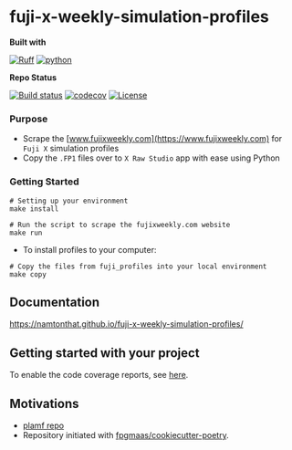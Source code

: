# fuji-x-weekly-simulation-profiles

**Built with**

[![Ruff](https://img.shields.io/endpoint?url=https://raw.githubusercontent.com/astral-sh/ruff/main/assets/badge/v2.json)](https://github.com/astral-sh/ruff)
[![python](https://img.shields.io/badge/Python-3.11-3776AB.svg?style=flat&logo=python&logoColor=white)](https://www.python.org)

**Repo Status**

[![Build status](https://img.shields.io/github/actions/workflow/status/namtonthat/fuji-x-weekly-simulation-profiles/main.yml?branch=main)](https://github.com/namtonthat/fuji-x-weekly-simulation-profiles/actions/workflows/main.yml?query=branch%3Amain)
[![codecov](https://codecov.io/gh/namtonthat/fuji-x-weekly-simulation-profiles/branch/main/graph/badge.svg)](https://codecov.io/gh/namtonthat/fuji-x-weekly-simulation-profiles)
[![License](https://img.shields.io/github/license/namtonthat/fuji-x-weekly-simulation-profiles)](https://img.shields.io/github/license/namtonthat/fuji-x-weekly-simulation-profiles)

### Purpose

- Scrape the [www.fujixweekly.com](https://www.fujixweekly.com) for `Fuji X` simulation profiles
- Copy the `.FP1` files over to `X Raw Studio` app with ease using Python

### Getting Started

```
# Setting up your environment
make install

# Run the script to scrape the fujixweekly.com website
make run
```

- To install profiles to your computer:

```
# Copy the files from fuji_profiles into your local environment
make copy
```

## Documentation

<https://namtonthat.github.io/fuji-x-weekly-simulation-profiles/>

## Getting started with your project

To enable the code coverage reports, see [here](https://fpgmaas.github.io/cookiecutter-poetry/features/codecov/).

## Motivations

- [plamf repo](https://github.com/plamf/fuji-x-weekly-simulation-profiles)
- Repository initiated with [fpgmaas/cookiecutter-poetry](https://github.com/fpgmaas/cookiecutter-poetry).
